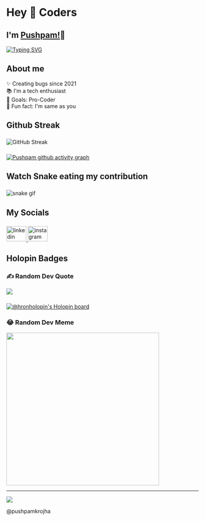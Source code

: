 
<h1 align="left">Hey 👋 Coders</h1>

## I'm [Pushpam!](https://google.com)👋
[![Typing SVG](https://readme-typing-svg.herokuapp.com?size=25&color=1A9AF7&lines=I'm+Full+Stack+Web+Developer;and+Devops+Engineer)](https://git.io/typing-svg)


## About me
<p align="left">✨ Creating bugs since  2021<br>📚 I'm a tech enthusiast<br>🎯 Goals: Pro-Coder<br>🎲 Fun fact: I'm same as you</p>

###
<h2 align="left">Github Streak</h2>

###   
  
![GitHub Streak](https://github-readme-streak-stats.herokuapp.com/?user=pushpamkrojha&theme=gruvbox&background=1A0505FB(https://git.io/streak-stats)) 

###

[![Pushpam github activity graph](https://activity-graph.herokuapp.com/graph?username=pushpamkrojha&theme=react-dark)](https://github.com/pushpamkrojha)

###



  
###  

<h2 align="left">Watch Snake eating my contribution</h2>

###   
  
  
![snake gif](https://github.com/pushpamkrojha/pushpamkrojha/blob/output/github-contribution-grid-snake.gif)


###  

<h2 align="left">My Socials</h2>

###  
  

<div align="left">
  <a href="https://www.linkedin.com/in/pushpamojha540/" target="_blank">
    <img src="https://raw.githubusercontent.com/maurodesouza/profile-readme-generator/master/src/assets/icons/social/linkedin/default.svg" width="52" height="40" alt="linkedin logo"  />
  </a>

  <a href="https://www.instagram.com/pushpam_ojha_540/" target="_blank">
    <img src="https://raw.githubusercontent.com/maurodesouza/profile-readme-generator/master/src/assets/icons/social/instagram/default.svg" width="52" height="40" alt="instagram logo"  />
  </a>
</div>
  
  
###

<h2>Holopin Badges</h2>

###

### ✍️ Random Dev Quote
![](https://quotes-github-readme.vercel.app/api?type=horizontal&theme=radical)
  
###
  [![@hronholopin's Holopin board](https://holopin.me/hronholopin)](https://holopin.io/@hronholopin)

### 😂 Random Dev Meme
<img src='https://randommeme-five.vercel.app/' style="height: 400px;"/>

---
[![](https://visitcount.itsvg.in/api?id=pushpamkrojha&icon=0&color=0)](https://visitcount.itsvg.in)


<h7>@pushpamkrojha</h7>
